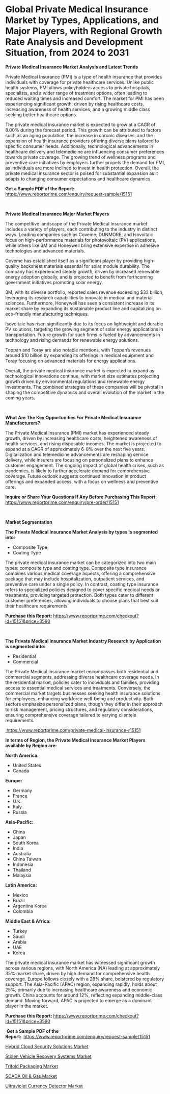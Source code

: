 <p><h1>Global Private Medical Insurance Market by Types, Applications, and Major Players, with Regional Growth Rate Analysis and Development Situation, from 2024 to 2031</h1></p><p><strong>Private Medical Insurance Market Analysis and Latest Trends</strong></p>
<p><p>Private Medical Insurance (PMI) is a type of health insurance that provides individuals with coverage for private healthcare services. Unlike public health systems, PMI allows policyholders access to private hospitals, specialists, and a wider range of treatment options, often leading to reduced waiting times and increased comfort. The market for PMI has been experiencing significant growth, driven by rising healthcare costs, increasing awareness of health services, and a growing middle class seeking better healthcare options.</p><p>The private medical insurance market is expected to grow at a CAGR of 8.00% during the forecast period. This growth can be attributed to factors such as an aging population, the increase in chronic diseases, and the expansion of health insurance providers offering diverse plans tailored to specific consumer needs. Additionally, technological advancements in healthcare delivery and telemedicine are influencing consumer preferences towards private coverage. The growing trend of wellness programs and preventive care initiatives by employers further propels the demand for PMI, as individuals are more inclined to invest in health protection. Overall, the private medical insurance sector is poised for substantial expansion as it adapts to changing consumer expectations and healthcare dynamics.</p></p>
<p><strong>Get a Sample PDF of the Report:&nbsp;</strong> <a href="https://www.reportprime.com/enquiry/request-sample/15151?utm_campaign=10&utm_medium=2&utm_source=Github&utm_content=ia&utm_term=16112024&utm_id=private-medical-insurance">https://www.reportprime.com/enquiry/request-sample/15151</a></p>
<p>&nbsp;</p>
<p><strong>Private Medical Insurance Major Market Players</strong></p>
<p><p>The competitive landscape of the Private Medical Insurance market includes a variety of players, each contributing to the industry in distinct ways. Leading companies such as Coveme, DUNMORE, and Isovoltaic focus on high-performance materials for photovoltaic (PV) applications, while others like 3M and Honeywell bring extensive expertise in adhesive technologies and advanced materials.</p><p>Coveme has established itself as a significant player by providing high-quality backsheet materials essential for solar module durability. The company has experienced steady growth, driven by increased renewable energy adoption globally, and is projected to benefit from forthcoming government initiatives promoting solar energy.</p><p>3M, with its diverse portfolio, reported sales revenue exceeding $32 billion, leveraging its research capabilities to innovate in medical and material sciences. Furthermore, Honeywell has seen a consistent increase in its market share by expanding its sustainable product line and capitalizing on eco-friendly manufacturing techniques.</p><p>Isovoltaic has risen significantly due to its focus on lightweight and durable PV solutions, targeting the growing segment of solar energy applications in transportation. Future growth for such firms is fueled by advancements in technology and rising demands for renewable energy solutions.</p><p>Toppan and Toray are also notable mentions, with Toppan’s revenues around $10 billion by expanding its offerings in medical equipment and Toray focusing on advanced materials for energy applications.</p><p>Overall, the private medical insurance market is expected to expand as technological innovations continue, with market size estimates projecting growth driven by environmental regulations and renewable energy investments. The combined strategies of these companies will be pivotal in shaping the competitive dynamics and overall evolution of the market in the coming years.</p></p>
<p>&nbsp;</p>
<p><strong>What Are The Key Opportunities For Private Medical Insurance Manufacturers?</strong></p>
<p><p>The Private Medical Insurance (PMI) market has experienced steady growth, driven by increasing healthcare costs, heightened awareness of health services, and rising disposable incomes. The market is projected to expand at a CAGR of approximately 6-8% over the next five years. Digitalization and telemedicine advancements are reshaping service delivery, while insurers are focusing on personalized plans to enhance customer engagement. The ongoing impact of global health crises, such as pandemics, is likely to further accelerate demand for comprehensive coverage. Future outlook suggests continued innovation in product offerings and expanded access, with a focus on wellness and preventive care.</p></p>
<p><strong>Inquire or Share Your Questions If Any Before Purchasing This Report:</strong> <a href="https://www.reportprime.com/enquiry/pre-order/15151?utm_campaign=10&utm_medium=2&utm_source=Github&utm_content=ia&utm_term=16112024&utm_id=private-medical-insurance">https://www.reportprime.com/enquiry/pre-order/15151</a></p>
<p>&nbsp;</p>
<p><strong>Market Segmentation</strong></p>
<p><strong>The Private Medical Insurance Market Analysis by types is segmented into:</strong></p>
<p><ul><li>Composite Type</li><li>Coating Type</li></ul></p>
<p><p>The private medical insurance market can be categorized into two main types: composite type and coating type. Composite type insurance combines various medical coverage aspects, offering a comprehensive package that may include hospitalization, outpatient services, and preventive care under a single policy. In contrast, coating type insurance refers to specialized policies designed to cover specific medical needs or treatments, providing targeted protection. Both types cater to different customer preferences, allowing individuals to choose plans that best suit their healthcare requirements.</p></p>
<p><strong>Purchase this Report:&nbsp;</strong><a href="https://www.reportprime.com/checkout?id=15151&price=3590&utm_campaign=10&utm_medium=2&utm_source=Github&utm_content=ia&utm_term=16112024&utm_id=private-medical-insurance">https://www.reportprime.com/checkout?id=15151&price=3590</a></p>
<p>&nbsp;</p>
<p><strong>The Private Medical Insurance Market Industry Research by Application is segmented into:</strong></p>
<p><ul><li>Residential</li><li>Commercial</li></ul></p>
<p><p>The Private Medical Insurance market encompasses both residential and commercial segments, addressing diverse healthcare coverage needs. In the residential market, policies cater to individuals and families, providing access to essential medical services and treatments. Conversely, the commercial market targets businesses seeking health insurance solutions for employees, enhancing workforce well-being and productivity. Both sectors emphasize personalized plans, though they differ in their approach to risk management, pricing structures, and regulatory considerations, ensuring comprehensive coverage tailored to varying clientele requirements.</p></p>
<p><a href="https://www.reportprime.com/private-medical-insurance-r15151?utm_campaign=10&utm_medium=2&utm_source=Github&utm_content=ia&utm_term=16112024&utm_id=private-medical-insurance">&nbsp;https://www.reportprime.com/private-medical-insurance-r15151</a></p>
<p><strong>In terms of Region, the Private Medical Insurance Market Players available by Region are:</strong></p>
<p>
    <p> <strong> North America: </strong>
        <ul>
            <li>United States</li>
            <li>Canada</li>
        </ul>
        </p> 
    <p> <strong> Europe: </strong>
        <ul>
            <li>Germany</li>
            <li>France</li>
            <li>U.K.</li>
            <li>Italy</li>
            <li>Russia</li>
        </ul>
        </p> 
    <p> <strong> Asia-Pacific: </strong>
        <ul>
            <li>China</li>
            <li>Japan</li>
            <li>South Korea</li>
            <li>India</li>
            <li>Australia</li>
            <li>China Taiwan</li>
            <li>Indonesia</li>
            <li>Thailand</li>
            <li>Malaysia</li>
        </ul>
        </p> 
    <p> <strong> Latin America: </strong>
        <ul>
            <li>Mexico</li>
            <li>Brazil</li>
            <li>Argentina Korea</li>
            <li>Colombia</li>
        </ul>
        </p> 
    <p> <strong> Middle East & Africa: </strong>
        <ul>
            <li>Turkey</li>
            <li>Saudi</li>
            <li>Arabia</li>
            <li>UAE</li>
            <li>Korea</li>
        </ul>
    </p>
    </p>
<p><p>The private medical insurance market has witnessed significant growth across various regions, with North America (NA) leading at approximately 35% market share, driven by high demand for comprehensive health coverage. Europe follows closely with a 28% share, bolstered by regulatory support. The Asia-Pacific (APAC) region, expanding rapidly, holds about 25%, primarily due to increasing healthcare awareness and economic growth. China accounts for around 12%, reflecting expanding middle-class demand. Moving forward, APAC is projected to emerge as a dominant player in the market.</p></p>
<p><strong>Purchase this Report: </strong><a href="https://www.reportprime.com/checkout?id=15151&price=3590&utm_campaign=10&utm_medium=2&utm_source=Github&utm_content=ia&utm_term=16112024&utm_id=private-medical-insurance">https://www.reportprime.com/checkout?id=15151&price=3590</a></p>
<p>&nbsp;<strong>Get a Sample PDF of the Report:&nbsp;&nbsp;</strong><a href="https://www.reportprime.com/enquiry/request-sample/15151?utm_campaign=10&utm_medium=2&utm_source=Github&utm_content=ia&utm_term=16112024&utm_id=private-medical-insurance">https://www.reportprime.com/enquiry/request-sample/15151</a></p>
<p><strong></strong></p>
<p><p><a href="https://github.com/mahnoor2003/Market-Research-Report-List-6/blob/main/hybrid-cloud-security-solutions-market.md?utm_campaign=10&utm_medium=2&utm_source=Github&utm_content=ia&utm_term=16112024&utm_id=private-medical-insurance">Hybrid Cloud Security Solutions Market</a></p><p><a href="https://github.com/ygfu6u/Market-Research-Report-List-1/blob/main/stolen-vehicle-recovery-systems-market.md?utm_campaign=10&utm_medium=2&utm_source=Github&utm_content=ia&utm_term=16112024&utm_id=private-medical-insurance">Stolen Vehicle Recovery Systems Market</a></p><p><a href="https://www.linkedin.com/pulse/opportunities-challenges-trifold-packaging-market-strategic-9l4te?utm_campaign=10&utm_medium=2&utm_source=Github&utm_content=ia&utm_term=16112024&utm_id=private-medical-insurance">Trifold Packaging Market</a></p><p><a href="https://issuu.com/reportprime-2/docs/scada-oil-gas-market-size-2030.pptx_7c9f7328c8a85c?utm_campaign=10&utm_medium=2&utm_source=Github&utm_content=ia&utm_term=16112024&utm_id=private-medical-insurance">SCADA Oil & Gas Market</a></p><p><a href="https://www.linkedin.com/pulse/ultraviolet-currency-detector-market-essentials-key-players-demand-yvppc?utm_campaign=10&utm_medium=2&utm_source=Github&utm_content=ia&utm_term=16112024&utm_id=private-medical-insurance">Ultraviolet Currency Detector Market</a></p></p>